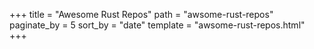+++
title = "Awesome Rust Repos"
path = "awsome-rust-repos"
paginate_by = 5
sort_by = "date"
template = "awsome-rust-repos.html"
+++